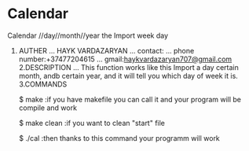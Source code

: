 # Calendar
Calendar //day//month//year the Import week day
1. AUTHER
... HAYK VARDAZARYAN
... contact:
... phone number:+37477204615
... gmail:haykvardazaryan707@gmail.com
2.DESCRIPTION
... This function works like this Import a day certain month, andb certain year, and it will tell you which day of week it is.
3.COMMANDS

    $ make :if you have makefile you can call it and your program will be compile and work

    $ make clean :if you want to clean "start" file

    $ ./cal :then thanks to this command your programm will work


